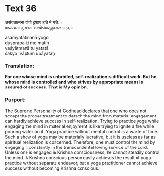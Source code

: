 # Text 36

असंयतात्मना योगो दुष्प्राप इति मे मतिः ।  
वश्यात्मना तु यतता शक्योऽवाप्तुमुपायतः ॥३६॥

asaḿyatātmanā yogo  
duṣprāpa iti me matiḥ  
vaśyātmanā tu yatatā  
śakyo 'vāptum upāyataḥ



### Translation:

**For one whose mind is unbridled, self-realization is difficult work. But he whose mind is controlled and who strives by appropriate means is assured of success. That is My opinion.**

### Purport:

The Supreme Personality of Godhead declares that one who does not accept the proper treatment to detach the mind from material engagement can hardly achieve success in self-realization. Trying to practice yoga while engaging the mind in material enjoyment is like trying to ignite a fire while pouring water on it. Yoga practice without mental control is a waste of time. Such a show of yoga may be materially lucrative, but it is useless as far as spiritual realization is concerned. Therefore, one must control the mind by engaging it constantly in the transcendental loving service of the Lord. Unless one is engaged in Krishna consciousness, he cannot steadily control the mind. A Krishna conscious person easily achieves the result of yoga practice without separate endeavor, but a yoga practitioner cannot achieve success without becoming Krishna conscious.